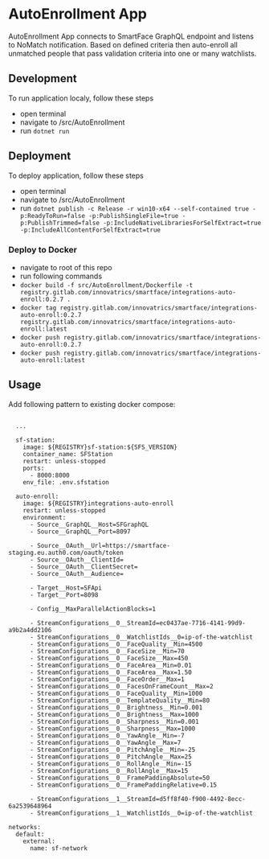 # AutoEnrollment App
AutoEnrollment App connects to SmartFace GraphQL endpoint and listens to NoMatch notification. Based on defined criteria then auto-enroll all unmatched people that pass validation criteria into one or many watchlists.

## Development
To run application localy, follow these steps
 - open terminal
 - navigate to /src/AutoEnrollment
 - run `dotnet run`

 ## Deployment
 To deploy application, follow these steps
 - open terminal
 - navigate to /src/AutoEnrollment
 - run `dotnet publish -c Release -r win10-x64 --self-contained true -p:ReadyToRun=false -p:PublishSingleFile=true -p:PublishTrimmed=false -p:IncludeNativeLibrariesForSelfExtract=true -p:IncludeAllContentForSelfExtract=true`

### Deploy to Docker
- navigate to root of this repo
- run following commands
 - `docker build -f src/AutoEnrollment/Dockerfile -t registry.gitlab.com/innovatrics/smartface/integrations-auto-enroll:0.2.7 .`
 - `docker tag registry.gitlab.com/innovatrics/smartface/integrations-auto-enroll:0.2.7 registry.gitlab.com/innovatrics/smartface/integrations-auto-enroll:latest`
 - `docker push registry.gitlab.com/innovatrics/smartface/integrations-auto-enroll:0.2.7`
 - `docker push registry.gitlab.com/innovatrics/smartface/integrations-auto-enroll:latest`

## Usage
Add following pattern to existing docker compose:

```
      
  ...

  sf-station:
    image: ${REGISTRY}sf-station:${SFS_VERSION}
    container_name: SFStation
    restart: unless-stopped
    ports:
      - 8000:8000
    env_file: .env.sfstation

  auto-enroll:
    image: ${REGISTRY}integrations-auto-enroll
    restart: unless-stopped
    environment:
      - Source__GraphQL__Host=SFGraphQL
      - Source__GraphQL__Port=8097

      - Source__OAuth__Url=https://smartface-staging.eu.auth0.com/oauth/token
      - Source__OAuth__ClientId=
      - Source__OAuth__ClientSecret=
      - Source__OAuth__Audience=

      - Target__Host=SFApi
      - Target__Port=8098

      - Config__MaxParallelActionBlocks=1

      - StreamConfigurations__0__StreamId=ec0437ae-7716-4141-99d9-a9b2a4dd2106
      - StreamConfigurations__0__WatchlistIds__0=ip-of-the-watchlist
      - StreamConfigurations__0__FaceQuality__Min=4500
      - StreamConfigurations__0__FaceSize__Min=70
      - StreamConfigurations__0__FaceSize__Max=450
      - StreamConfigurations__0__FaceArea__Min=0.01
      - StreamConfigurations__0__FaceArea__Max=1.50
      - StreamConfigurations__0__FaceOrder__Max=1
      - StreamConfigurations__0__FacesOnFrameCount__Max=2
      - StreamConfigurations__0__FaceQuality__Min=1000
      - StreamConfigurations__0__TemplateQuality__Min=80
      - StreamConfigurations__0__Brightness__Min=0.001
      - StreamConfigurations__0__Brightness__Max=1000
      - StreamConfigurations__0__Sharpness__Min=0.001
      - StreamConfigurations__0__Sharpness__Max=1000
      - StreamConfigurations__0__YawAngle__Min=-7
      - StreamConfigurations__0__YawAngle__Max=7
      - StreamConfigurations__0__PitchAngle__Min=-25
      - StreamConfigurations__0__PitchAngle__Max=25
      - StreamConfigurations__0__RollAngle__Min=-15
      - StreamConfigurations__0__RollAngle__Max=15
      - StreamConfigurations__0__FramePaddingAbsolute=50
      - StreamConfigurations__0__FramePaddingRelative=0.15

      - StreamConfigurations__1__StreamId=d5ff8f40-f900-4492-8ecc-6a2539648964
      - StreamConfigurations__1__WatchlistIds__0=ip-of-the-watchlist

networks:
  default:
    external:
      name: sf-network

```